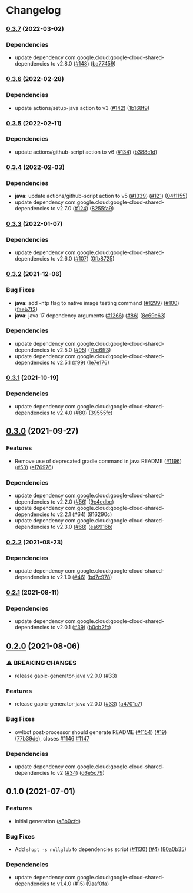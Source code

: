 # Changelog

### [0.3.7](https://github.com/googleapis/java-gke-connect-gateway/compare/v0.3.6...v0.3.7) (2022-03-02)


### Dependencies

* update dependency com.google.cloud:google-cloud-shared-dependencies to v2.8.0 ([#148](https://github.com/googleapis/java-gke-connect-gateway/issues/148)) ([ba77459](https://github.com/googleapis/java-gke-connect-gateway/commit/ba77459db7f080a228f76d3610e1c65e019d392e))

### [0.3.6](https://github.com/googleapis/java-gke-connect-gateway/compare/v0.3.5...v0.3.6) (2022-02-28)


### Dependencies

* update actions/setup-java action to v3 ([#142](https://github.com/googleapis/java-gke-connect-gateway/issues/142)) ([1b168f9](https://github.com/googleapis/java-gke-connect-gateway/commit/1b168f9c5a270ce968ffb86195f34fbe090d418e))

### [0.3.5](https://github.com/googleapis/java-gke-connect-gateway/compare/v0.3.4...v0.3.5) (2022-02-11)


### Dependencies

* update actions/github-script action to v6 ([#134](https://github.com/googleapis/java-gke-connect-gateway/issues/134)) ([b388c1d](https://github.com/googleapis/java-gke-connect-gateway/commit/b388c1dddeadbb48176d95e14174327325330a6a))

### [0.3.4](https://github.com/googleapis/java-gke-connect-gateway/compare/v0.3.3...v0.3.4) (2022-02-03)


### Dependencies

* **java:** update actions/github-script action to v5 ([#1339](https://github.com/googleapis/java-gke-connect-gateway/issues/1339)) ([#121](https://github.com/googleapis/java-gke-connect-gateway/issues/121)) ([04f1155](https://github.com/googleapis/java-gke-connect-gateway/commit/04f1155068e83e870f90e25978c5ae22e7323963))
* update dependency com.google.cloud:google-cloud-shared-dependencies to v2.7.0 ([#124](https://github.com/googleapis/java-gke-connect-gateway/issues/124)) ([8255fa9](https://github.com/googleapis/java-gke-connect-gateway/commit/8255fa9c759e592d551ce2c02c39495d6ed3afd9))

### [0.3.3](https://www.github.com/googleapis/java-gke-connect-gateway/compare/v0.3.2...v0.3.3) (2022-01-07)


### Dependencies

* update dependency com.google.cloud:google-cloud-shared-dependencies to v2.6.0 ([#107](https://www.github.com/googleapis/java-gke-connect-gateway/issues/107)) ([0fb8725](https://www.github.com/googleapis/java-gke-connect-gateway/commit/0fb8725706b38cc952b0b7969d9764ed2d5ed8c6))

### [0.3.2](https://www.github.com/googleapis/java-gke-connect-gateway/compare/v0.3.1...v0.3.2) (2021-12-06)


### Bug Fixes

* **java:** add -ntp flag to native image testing command ([#1299](https://www.github.com/googleapis/java-gke-connect-gateway/issues/1299)) ([#100](https://www.github.com/googleapis/java-gke-connect-gateway/issues/100)) ([faeb7f3](https://www.github.com/googleapis/java-gke-connect-gateway/commit/faeb7f3bec6a9f28277e8a67845f0fbb95f92cb6))
* **java:** java 17 dependency arguments ([#1266](https://www.github.com/googleapis/java-gke-connect-gateway/issues/1266)) ([#86](https://www.github.com/googleapis/java-gke-connect-gateway/issues/86)) ([8c69e63](https://www.github.com/googleapis/java-gke-connect-gateway/commit/8c69e632faa50cf8be1477f8c11389746132b2c9))


### Dependencies

* update dependency com.google.cloud:google-cloud-shared-dependencies to v2.5.0 ([#95](https://www.github.com/googleapis/java-gke-connect-gateway/issues/95)) ([7bc6ff3](https://www.github.com/googleapis/java-gke-connect-gateway/commit/7bc6ff35d02cc26416d430db73ec275606c25ec5))
* update dependency com.google.cloud:google-cloud-shared-dependencies to v2.5.1 ([#99](https://www.github.com/googleapis/java-gke-connect-gateway/issues/99)) ([1e7e176](https://www.github.com/googleapis/java-gke-connect-gateway/commit/1e7e1769ff3c12454b64fefd294af80fd0c0a4b2))

### [0.3.1](https://www.github.com/googleapis/java-gke-connect-gateway/compare/v0.3.0...v0.3.1) (2021-10-19)


### Dependencies

* update dependency com.google.cloud:google-cloud-shared-dependencies to v2.4.0 ([#80](https://www.github.com/googleapis/java-gke-connect-gateway/issues/80)) ([39555fc](https://www.github.com/googleapis/java-gke-connect-gateway/commit/39555fc13abe4d984266dc8586fe8f5e6a6c3d2b))

## [0.3.0](https://www.github.com/googleapis/java-gke-connect-gateway/compare/v0.2.2...v0.3.0) (2021-09-27)


### Features

* Remove use of deprecated gradle command in java README ([#1196](https://www.github.com/googleapis/java-gke-connect-gateway/issues/1196)) ([#53](https://www.github.com/googleapis/java-gke-connect-gateway/issues/53)) ([e176976](https://www.github.com/googleapis/java-gke-connect-gateway/commit/e1769769899caf818ab959322180bb3d6d9d3075))


### Dependencies

* update dependency com.google.cloud:google-cloud-shared-dependencies to v2.2.0 ([#56](https://www.github.com/googleapis/java-gke-connect-gateway/issues/56)) ([9c4edbc](https://www.github.com/googleapis/java-gke-connect-gateway/commit/9c4edbcd43aa708b0d32dccdf848eaf56ec1d65c))
* update dependency com.google.cloud:google-cloud-shared-dependencies to v2.2.1 ([#64](https://www.github.com/googleapis/java-gke-connect-gateway/issues/64)) ([816290c](https://www.github.com/googleapis/java-gke-connect-gateway/commit/816290cd4e33a78944dff6e386a19ca03dd146bb))
* update dependency com.google.cloud:google-cloud-shared-dependencies to v2.3.0 ([#68](https://www.github.com/googleapis/java-gke-connect-gateway/issues/68)) ([ea6916b](https://www.github.com/googleapis/java-gke-connect-gateway/commit/ea6916b56719d4c8c51403d34ade383841101ee8))

### [0.2.2](https://www.github.com/googleapis/java-gke-connect-gateway/compare/v0.2.1...v0.2.2) (2021-08-23)


### Dependencies

* update dependency com.google.cloud:google-cloud-shared-dependencies to v2.1.0 ([#46](https://www.github.com/googleapis/java-gke-connect-gateway/issues/46)) ([bd7c978](https://www.github.com/googleapis/java-gke-connect-gateway/commit/bd7c978aa5d05dbe6ee90abd875529b87fa771ec))

### [0.2.1](https://www.github.com/googleapis/java-gke-connect-gateway/compare/v0.2.0...v0.2.1) (2021-08-11)


### Dependencies

* update dependency com.google.cloud:google-cloud-shared-dependencies to v2.0.1 ([#39](https://www.github.com/googleapis/java-gke-connect-gateway/issues/39)) ([b0cb2fc](https://www.github.com/googleapis/java-gke-connect-gateway/commit/b0cb2fc663b2003718f7f309d10ba69e71be2cb7))

## [0.2.0](https://www.github.com/googleapis/java-gke-connect-gateway/compare/v0.1.0...v0.2.0) (2021-08-06)


### ⚠ BREAKING CHANGES

* release gapic-generator-java v2.0.0 (#33)

### Features

* release gapic-generator-java v2.0.0 ([#33](https://www.github.com/googleapis/java-gke-connect-gateway/issues/33)) ([a4701c7](https://www.github.com/googleapis/java-gke-connect-gateway/commit/a4701c7e709e9d131a99f6a4ea074685ea61d051))


### Bug Fixes

* owlbot post-processor should generate README ([#1154](https://www.github.com/googleapis/java-gke-connect-gateway/issues/1154)) ([#19](https://www.github.com/googleapis/java-gke-connect-gateway/issues/19)) ([77b39de](https://www.github.com/googleapis/java-gke-connect-gateway/commit/77b39de68933757ad1295dbfc27431815dc9930a)), closes [#1146](https://www.github.com/googleapis/java-gke-connect-gateway/issues/1146) [#1147](https://www.github.com/googleapis/java-gke-connect-gateway/issues/1147)


### Dependencies

* update dependency com.google.cloud:google-cloud-shared-dependencies to v2 ([#34](https://www.github.com/googleapis/java-gke-connect-gateway/issues/34)) ([d6e5c79](https://www.github.com/googleapis/java-gke-connect-gateway/commit/d6e5c79f1b278f70ef15f02500879305087b8f1c))

## 0.1.0 (2021-07-01)


### Features

* initial generation ([a8b0cfd](https://www.github.com/googleapis/java-gke-connect-gateway/commit/a8b0cfda848c1d1aa4f2bb4080a9537c5abe62d7))


### Bug Fixes

* Add `shopt -s nullglob` to dependencies script ([#1130](https://www.github.com/googleapis/java-gke-connect-gateway/issues/1130)) ([#4](https://www.github.com/googleapis/java-gke-connect-gateway/issues/4)) ([80a0b35](https://www.github.com/googleapis/java-gke-connect-gateway/commit/80a0b35299fc69de61be0044d6c6a89971c7cd2c))


### Dependencies

* update dependency com.google.cloud:google-cloud-shared-dependencies to v1.4.0 ([#15](https://www.github.com/googleapis/java-gke-connect-gateway/issues/15)) ([9aaf0fa](https://www.github.com/googleapis/java-gke-connect-gateway/commit/9aaf0fa90df8e9370a628782cb5dc10be36c1879))

